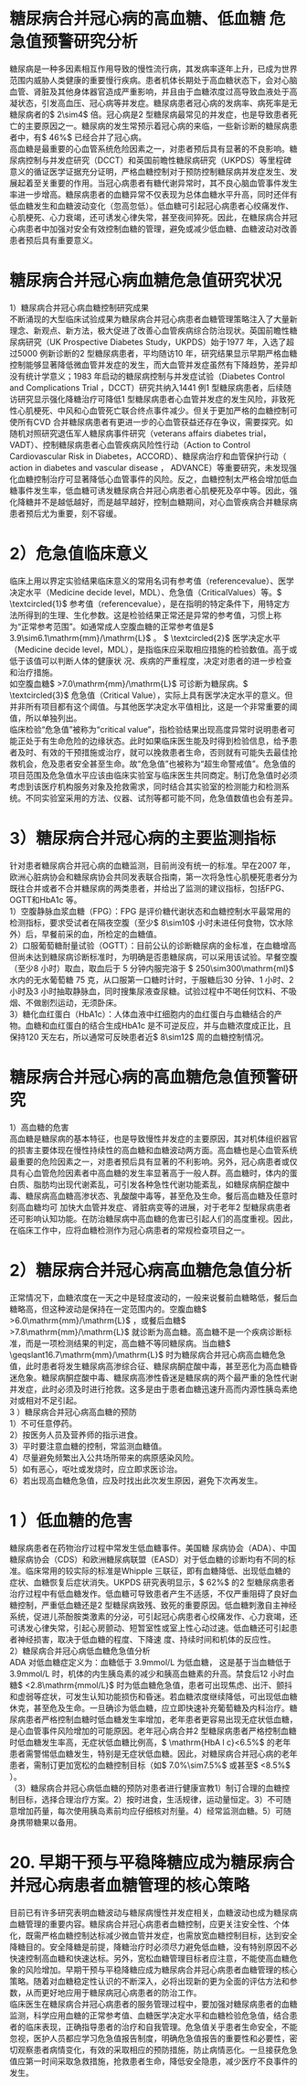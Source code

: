 # 糖尿病合并冠心病的高血糖、低血糖  危急值预警研究分析  
糖尿病是一种多因素相互作用导致的慢性流行病，其发病率逐年上升，已成为世界范围内威胁人类健康的重要慢行疾病。患者机体长期处于高血糖状态下，会对心脑血管、肾脏及其他身体器官造成严重影响，并且由于血糖浓度过高导致血液处于高凝状态，引发高血压、冠心病等并发症。糖尿病患者冠心病的发病率、病死率是无糖尿病者的$ 2\sim4$  倍。冠心病是2 型糖尿病最常见的并发症，也是导致患者死亡的主要原因之一。糖尿病的发生常预示着冠心病的来临，一些新诊断的糖尿病患者中，有$ 46\%$ 已经合并了冠心病。  
高血糖是最重要的心血管系统危险因素之一，对患者预后具有显著的不良影响。糖尿病控制与并发症研究（DCCT）和英国前瞻性糖尿病研究（UKPDS）等里程碑意义的循证医学证据充分证明，严格血糖控制对于预防控制糖尿病并发症发生、发展起着至关重要的作用。当冠心病患者有糖代谢异常时，其不良心脑血管事件发生率进一步增高。糖尿病患者的血糖异常不仅表现为总体血糖水平升高，同时还伴有低血糖发生和血糖波动变化（忽高忽低）。低血糖可引起冠心病患者心绞痛发作、心肌梗死、心力衰竭，还可诱发心律失常，甚至夜间猝死。因此，在糖尿病合并冠心病患者中加强对安全有效控制血糖的管理，避免或减少低血糖、血糖波动对改善患者预后具有重要意义。  
#  糖尿病合并冠心病血糖危急值研究状况  
1）糖尿病合并冠心病血糖控制研究成果  
不断涌现的大型临床试验成果为糖尿病合并冠心病患者血糖管理策略注入了大量新理念、新观点、新方法，极大促进了改善心血管疾病综合防治现状。英国前瞻性糖尿病研究（UK Prospective Diabetes Study，UKPDS）始于1977 年，入选了超过5000 例新诊断的2 型糖尿病患者，平均随访10 年，研究结果显示早期严格血糖控制能够显著降低微血管并发症的发生，而大血管并发症虽然有下降趋势，差异却没有统计学意义；1983 年启动的糖尿病控制与并发症试验（Diabetes Control and Complications Trial ，DCCT）研究共纳入1441 例1 型糖尿病患者，后续随访研究显示强化降糖治疗可降低1 型糖尿病患者心血管并发症的发生风险，非致死性心肌梗死、中风和心血管死亡联合终点事件减少。但关于更加严格的血糖控制可使所有CVD 合并糖尿病患者有更进一步的心血管获益还存在争议，需要探究。如随机对照研究退伍军人糖尿病事件研究（veterans affairs diabetes trial，VADT）、控制糖尿病患者心血管疾病风险性行动（Action to Control Cardiovascular Risk in Diabetes，ACCORD）、糖尿病治疗和血管保护行动（ action in diabetes and vascular disease ， ADVANCE）等重要研究，未发现强化血糖控制治疗可显著降低心血管事件的风险。反之，血糖控制太严格会增加低血糖事件发生率，低血糖可诱发糖尿病合并冠心病患者心肌梗死及卒中等。因此，强化降糖并不是越低越好，而是越早越好，控制血糖期间，对心血管疾病合并糖尿病 患者预后尤为重要，刻不容缓。  
# 2）危急值临床意义  
临床上用以界定实验结果临床意义的常用名词有参考值（referencevalue）、医学决定水平（Medicine decide level，MDL）、危急值（CriticalValues）等。$ \textcircled{1}$    参考值（referencevalue），是在指明的特定条件下，用特定方法所得到的生理、生化参数。这是检验结果正常还是异常的参考值，习惯上称为“正常参考范围”。如通常成人空腹血糖的正常参考值是$ 3.9\sim6.1\mathrm{mm}/\mathrm{L}$    。 $ \textcircled{2}$    医学决定水平（Medicine decide level，MDL），是指临床应采取相应措施的检验数值。高于或低于该值可以判断人体的健康状 况、疾病的严重程度，决定对患者的进一步检查和治疗措施。  
如空腹血糖$ >7.0\mathrm{mm}/\mathrm{L}$     可诊断为糖尿病。$ \textcircled{3}$    危急值（Critical Value），实际上具有医学决定水平的意义。但并非所有项目都有这个阈值。与其他医学决定水平值相比，这是一个非常重要的阈值，所以单独列出。  
临床检验“危急值”被称为“critical value”，指检验结果出现高度异常时说明患者可能正处于有生命危险的边缘状态。此时如果临床医生能及时得到检验信息，给予患者及时、有效的干预措施或治疗，就可以挽救患者生命，否则就有可能失去最佳抢救机会，危及患者安全甚至生命。故“危急值”也被称为“超生命警戒值”。危急值的项目范围及危急值水平应该由临床实验室与临床医生共同商定。制订危急值时必须考虑到该医疗机构服务对象及抢救需求，同时结合其实验室的检测能力和检测系统。不同实验室采用的方法、仪器、试剂等都可能不同，危急值数值也会有差异。  
# 3）糖尿病合并冠心病的主要监测指标  
针对患者糖尿病合并冠心病的血糖监测，目前尚没有统一的标准。早在2007 年，欧洲心脏病协会和糖尿病协会共同发表联合指南，第一次将急性心肌梗死患者分为既往合并或者不合并糖尿病的两类患者，并给出了监测的建议指标，包括FPG、OGTT和HbA1c 等。  
1）空腹静脉血浆血糖（FPG）：FPG 是评价糖代谢状态和血糖控制水平最常用的检测指标，要求受试者在隔夜空腹（至少$ 8\sim10$  小时未进任何食物，饮水除外）后，早餐前采的血，所检定的血糖值。  
2）口服葡萄糖耐量试验（OGTT）：目前公认的诊断糖尿病的金标准，在血糖增高但尚未达到糖尿病诊断标准时，为明确是否患糖尿病，可以采用该试验。早餐空腹（至少8 小时）取血，取血后于 5  分钟内服完溶于 $ 250\sim300\mathrm{ml}$      水内的无水葡萄糖 75 克，从口服第一口糖时计时，于服糖后30 分钟、1 小时、2 小时及3 小时抽取静脉血，同时搜集尿液查尿糖。试验过程中不喝任何饮料、不吸烟、不做剧烈运动，无须卧床。  
3）糖化血红蛋白（HbA1c）：人体血液中红细胞内的血红蛋白与血糖结合的产物。血糖和血红蛋白的结合生成HbA1c 是不可逆反应，并与血糖浓度成正比，且保持120 天左右，所以通常可反映患者近$ 8\sim12$  周的血糖控制情况。  
#  糖尿病合并冠心病的高血糖危急值预警研究  
1）高血糖的危害  
高血糖是糖尿病的基本特征，也是导致慢性并发症的主要原因，其对机体组织器官的损害主要体现在慢性持续性的高血糖和血糖波动两方面。高血糖也是心血管系统最重要的危险因素之一，对患者预后具有显著的不利影响。另外，冠心病患者或仅具有心血管危险因素者中高血糖的发生率显著高于一般人群。高血糖时，体内的蛋白质、脂肪均出现代谢紊乱，可引发各种急性代谢功能紊乱，如糖尿病酮症酸中毒、糖尿病高血糖高渗状态、乳酸酸中毒等，甚至危及生命。餐后高血糖及任意时刻高血糖均可 加快大血管并发症、肾脏病变等的进展，对于老年2 型糖尿病患者还可影响认知功能。在防治糖尿病中高血糖的危害已引起人们的高度重视。因此，在临床工作中，应将血糖检测作为冠心病患者的常规检查项目之一。  
# 2）糖尿病合并冠心病高血糖危急值分析  
正常情况下，血糖浓度在一天之中是轻度波动的，一般来说餐前血糖略低，餐后血糖略高，但这种波动是保持在一定范围内的。空腹血糖$ >6.0\mathrm{mm}/\mathrm{L}$    ，或餐后血糖$ >7.8\mathrm{mm}/\mathrm{L}$     就诊断为高血糖。高血糖不是一个疾病诊断标准，而是一项检测结果的判定，高血糖不等同糖尿病。当血糖$ \geqslant16.7\mathrm{mm}/\mathrm{L}$     时为糖尿病合并冠心病高血糖危急值，此时患者将发生糖尿病高渗综合征、糖尿病酮症酸中毒，甚至恶化为高血糖昏迷危象。糖尿病酮症酸中毒、糖尿病高渗性昏迷是糖尿病的两个最严重的急性代谢并发症，此时必须及时进行抢救。这多是由于患者血糖迅速升高而内源性胰岛素绝对或相对不足引起。  
3 ）糖尿病合并冠心病高血糖的预防  
1）不可任意停药。  
2）按医务人员及营养师的指示进食。  
3）平时要注意血糖的控制，常监测血糖值。  
4）尽量避免频繁出入公共场所带来的病原感染风险。  
5）如有恶心，呕吐或发烧时，应立即求医诊治。  
6）若出现高血糖危急值，应及时找出此次发生原因，避免下次再发生。  
# 1 ）低血糖的危害  
糖尿病患者在药物治疗过程中常发生低血糖事件。美国糖 尿病协会（ADA）、中国糖尿病协会（CDS）和欧洲糖尿病联盟（EASD）对于低血糖的诊断均有不同的标准。临床常用的较实际的标准是Whipple 三联征，即有血糖降低、出现低血糖的症状、血糖恢复后症状消失。UKPDS 研究表明显示，$ 62\%$  的2 型糖尿病患者治疗过程中有低血糖发作。低血糖可导致患者产生不适感，不仅严重阻碍了良好血糖控制，严重低血糖还是2 型糖尿病致残、致死的重要原因。低血糖刺激自主神经系统，促进儿茶酚胺类激素的分泌，可引起冠心病患者心绞痛发作、心力衰竭，还 可诱发心律失常，引起心房颤动、短暂室性或室上性心动过速。低血糖还可引起患者神经损害，取决于低血糖的程度、下降速 度、持续时间和机体的反应性。  
2）糖尿病合并冠心病低血糖危急值分析  
ADA  对低血糖症定义为：血糖低于 3.9mmol/L  为低血糖， 这是基于当血糖低于3.9mmol/L 时，机体的内生胰岛素的减少和胰高血糖素的升高。禁食后12 小时血糖$ <2.8\mathrm{mmol/L}$     时为低血糖危急值，患者可出现焦虑、出汗、颤抖和虚弱等症状，可发生认知功能损伤和昏迷。若血糖浓度继续降低，可出现低血糖休克，甚至危及生命。一旦确诊为低血糖，应立即快速补充葡萄糖及内科治疗。糖尿病患者严格控制血糖时低血糖发生率增加，老年患者更容易出现无症状低血糖，是心血管事件风险增加的可能原因。老年冠心病合并2 型糖尿病患者严格控制血糖时低血糖发生率高，无症状低血糖比例高，$ \mathrm{HbA l c}<6.5\%$  的老年患者需警惕低血糖发生，特别是无症状低血糖。因此，对糖尿病合并冠心病的老年患者，需制订更加宽松的血糖控制目标（如$ 7.0\%\sim7.5\%$ 或甚至$ <8.5\%$ ）。  
（3）糖尿病合并冠心病低血糖的预防对患者进行健康宣教1）制订合理的血糖控制目标，选择合理治疗方案。2）按时进食，生活规律，运动量恒定。3）不可随意增加药量，每次使用胰岛素前均应仔细核对剂量。4）经常监测血糖。5）可随身携带糖果以备用。  
# 20. 早期干预与平稳降糖应成为糖尿病合并冠心病患者血糖管理的核心策略  
目前已有许多研究表明血糖波动与糖尿病慢性并发症相关，血糖波动也成为糖尿病血糖管理的重要内容。糖尿病合并冠心病患者血糖控制，应更关注安全性、个体化，既需严格血糖控制达标减少微血管并发症，也需放宽血糖控制目标，达到安全降糖目的。安全降糖是前提，降糖治疗时必须尽力避免低血糖，没有特别原因不必快速控制高血糖和快速达标。另外，宽松血糖管理目标者应注意，不能使高血糖危象的风险增加。早期干预与平稳降糖应成为糖尿病合并冠心病患者血糖管理的核心策略。随着对血糖稳定性认识的不断深入，必将出现新的更为全面的评估方法和参数，从而更好地应用于糖尿病冠心病患者的防治工作。  
临床医生在糖尿病合并冠心病患者的服务管理过程中，要加强对糖尿病患者的血糖监测，科学应用血糖的正常参考值、血糖医学决定水平和血糖检验危急值，结合患者的临床表现，正确指导患者的治疗和自我管理。危急值关乎患者生命安全，不能忽视，医护人员都应学习危急值报告制度，明确危急值报告的重要性和必要性，密切观察患者病情变化，有效的采取相应的预防措施，防止病情恶化。一旦接获危急值应第一时间采取急救措施，抢救患者生命，降低安全隐患，减少医疗不良事件的发生。  
